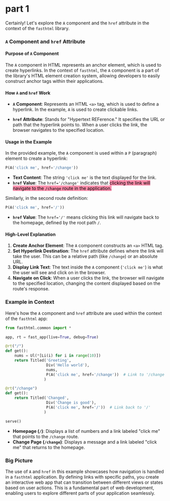 # part 1

Certainly! Let's explore the `A` component and the `href` attribute in the context of the `fasthtml` library.

### `A` Component and `href` Attribute

#### Purpose of `A` Component

The `A` component in HTML represents an anchor element, which is used to create hyperlinks. In the context of `fasthtml`, the `A` component is a part of the library's HTML element creation system, allowing developers to easily construct anchor tags within their applications.

#### How `A` and `href` Work

- **`A` Component**: Represents an HTML `<a>` tag, which is used to define a hyperlink. In the example, `A` is used to create clickable links.
  
- **`href` Attribute**: Stands for "Hypertext REFerence." It specifies the URL or path that the hyperlink points to. When a user clicks the link, the browser navigates to the specified location.

#### Usage in the Example

In the provided example, the `A` component is used within a `P` (paragraph) element to create a hyperlink:

```python
P(A('click me', href='/change'))
```

- **Text Content**: The string `'click me'` is the text displayed for the link.
- **`href` Value**: The `href='/change'` indicates that <mark style="background: #FF5582A6;">clicking the link will navigate to the `/change` route in the application.</mark>

Similarly, in the second route definition:

```python
P(A('click me', href='/'))
```

- **`href` Value**: The `href='/'` means clicking this link will navigate back to the homepage, defined by the root path `/`.

#### High-Level Explanation

1. **Create Anchor Element**: The `A` component constructs an `<a>` HTML tag.
2. **Set Hyperlink Destination**: The `href` attribute defines where the link will take the user. This can be a relative path (like `/change`) or an absolute URL.
3. **Display Link Text**: The text inside the `A` component (`'click me'`) is what the user will see and click on in the browser.
4. **Navigate on Click**: When a user clicks the link, the browser will navigate to the specified location, changing the content displayed based on the route's response.

### Example in Context

Here's how the `A` component and `href` attribute are used within the context of the `fasthtml` app:

```python
from fasthtml.common import *

app, rt = fast_app(live=True, debug=True)

@rt("/")
def get():
    nums = Ul(*[Li(i) for i in range(10)])
    return Titled('Greeting',
                  Div('Hello world'),
                  nums,
                  P(A('click me', href='/change'))  # Link to '/change'
                 )

@rt("/change")
def get():
    return Titled('Changed',
                  Div('Change is good'),
                  P(A('click me', href='/'))  # Link back to '/'
                 )

serve()
```

- **Homepage (`/`)**: Displays a list of numbers and a link labeled "click me" that points to the `/change` route.
- **Change Page (`/change`)**: Displays a message and a link labeled "click me" that returns to the homepage.

### Big Picture

The use of `A` and `href` in this example showcases how navigation is handled in a `fasthtml` application. By defining links with specific paths, you create an interactive web app that can transition between different views or states based on user actions. This is a fundamental part of web development, enabling users to explore different parts of your application seamlessly.
